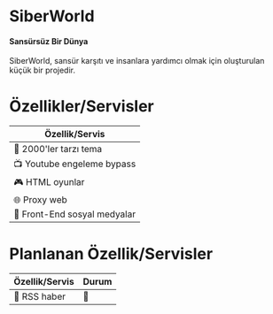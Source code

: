 # SiberWorld
<h4>Sansürsüz Bir Dünya</h4>

SiberWorld, sansür karşıtı ve insanlara yardımcı olmak için oluşturulan küçük bir projedir.

# Özellikler/Servisler

| Özellik/Servis             |
| ---------------------------|
|🌊 2000'ler tarzı tema      |
|📺 Youtube engeleme bypass  |
|🎮 HTML oyunlar             |
|🌐 Proxy web                |
|📱 Front-End sosyal medyalar |


# Planlanan Özellik/Servisler

| Özellik/Servis           | Durum    |
| -------------------------| -------- |
|📰 RSS haber              |   🔴     |

